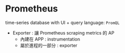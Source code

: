 # Prometheus

time-series database with UI + query language: `PromQL`

- Exporter : 讓 Prometheus scraping metrics 的 AP
    - 內建在 APP : instrumentation
    - 屬於進程的一部分 : exporter